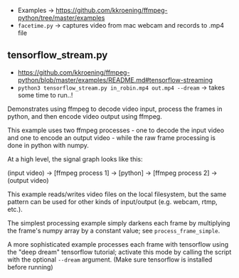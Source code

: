 * Examples -> https://github.com/kkroening/ffmpeg-python/tree/master/examples
* `facetime.py` -> captures video from mac webcam and records to .mp4 file

## tensorflow_stream.py
* https://github.com/kkroening/ffmpeg-python/blob/master/examples/README.md#tensorflow-streaming
* `python3 tensorflow_stream.py in_robin.mp4 out.mp4 --dream` -> takes some time to run..!

Demonstrates using ffmpeg to decode video input, process the frames in
python, and then encode video output using ffmpeg.

This example uses two ffmpeg processes - one to decode the input video
and one to encode an output video - while the raw frame processing is
done in python with numpy.

At a high level, the signal graph looks like this:

  (input video) -> [ffmpeg process 1] -> [python] -> [ffmpeg process 2] -> (output video)

This example reads/writes video files on the local filesystem, but the
same pattern can be used for other kinds of input/output (e.g. webcam,
rtmp, etc.).

The simplest processing example simply darkens each frame by
multiplying the frame's numpy array by a constant value; see
``process_frame_simple``.

A more sophisticated example processes each frame with tensorflow using
the "deep dream" tensorflow tutorial; activate this mode by calling
the script with the optional `--dream` argument.  (Make sure tensorflow
is installed before running)